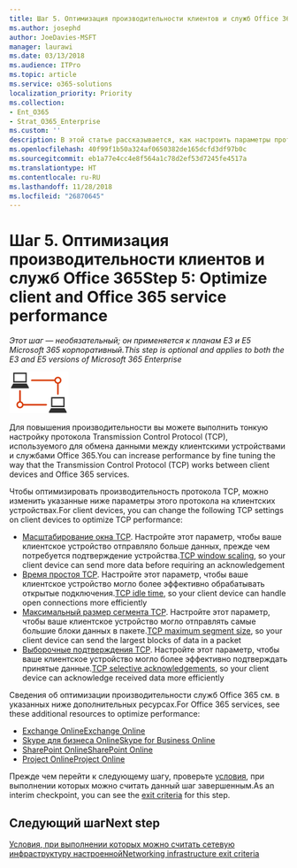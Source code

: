 ```yaml
---
title: Шаг 5. Оптимизация производительности клиентов и служб Office 365
ms.author: josephd
author: JoeDavies-MSFT
manager: laurawi
ms.date: 03/13/2018
ms.audience: ITPro
ms.topic: article
ms.service: o365-solutions
localization_priority: Priority
ms.collection:
- Ent_O365
- Strat_O365_Enterprise
ms.custom: ''
description: В этой статье рассказывается, как настроить параметры протокола TCP и служб Office 365, чтобы повысить их производительность.
ms.openlocfilehash: 40f99f1b50a324af0650382de165dcfd3df97b0c
ms.sourcegitcommit: eb1a77e4cc4e8f564a1c78d2ef53d7245fe4517a
ms.translationtype: HT
ms.contentlocale: ru-RU
ms.lasthandoff: 11/28/2018
ms.locfileid: "26870645"
---
```

# <a name="step-5-optimize-client-and-office-365-service-performance"></a><span data-ttu-id="c8696-103">Шаг 5. Оптимизация производительности клиентов и служб Office 365</span><span class="sxs-lookup"><span data-stu-id="c8696-103">Step 5: Optimize client and Office 365 service performance</span></span>

<span data-ttu-id="c8696-104">*Этот шаг — необязательный; он применяется к планам E3 и E5 Microsoft 365 корпоративный.*</span><span class="sxs-lookup"><span data-stu-id="c8696-104">*This step is optional and applies to both the E3 and E5 versions of Microsoft 365 Enterprise*</span></span>

![](./media/deploy-foundation-infrastructure/networking_icon-small.png)

<span data-ttu-id="c8696-105">Для повышения производительности вы можете выполнить тонкую настройку протокола Transmission Control Protocol (TCP), используемого для обмена данными между клиентскими устройствами и службами Office 365.</span><span class="sxs-lookup"><span data-stu-id="c8696-105">You can increase performance by fine tuning the way that the Transmission Control Protocol (TCP) works between client devices and Office 365 services.</span></span>

<span data-ttu-id="c8696-106">Чтобы оптимизировать производительность протокола TCP, можно изменить указанные ниже параметры этого протокола на клиентских устройствах.</span><span class="sxs-lookup"><span data-stu-id="c8696-106">For client devices, you can change the following TCP settings on client devices to optimize TCP performance:</span></span>

- <span data-ttu-id="c8696-107">[Масштабирование окна TCP](https://blogs.technet.microsoft.com/onthewire/2014/03/28/ensuring-your-office-365-network-connection-isnt-throttled-by-your-proxy/). Настройте этот параметр, чтобы ваше клиентское устройство отправляло больше данных, прежде чем потребуется подтверждение устройства.</span><span class="sxs-lookup"><span data-stu-id="c8696-107">[TCP window scaling](https://blogs.technet.microsoft.com/onthewire/2014/03/28/ensuring-your-office-365-network-connection-isnt-throttled-by-your-proxy/), so your client device can send more data before requiring an acknowledgement</span></span>
- <span data-ttu-id="c8696-108">[Время простоя TCP](https://blogs.technet.microsoft.com/onthewire/2014/03/04/network-perimeters-tcp-idle-session-settings-for-outlook-on-office-365/). Настройте этот параметр, чтобы ваше клиентское устройство могло более эффективно обрабатывать открытые подключения.</span><span class="sxs-lookup"><span data-stu-id="c8696-108">[TCP idle time](https://blogs.technet.microsoft.com/onthewire/2014/03/04/network-perimeters-tcp-idle-session-settings-for-outlook-on-office-365/), so your client device can handle open connections more efficiently</span></span>
- <span data-ttu-id="c8696-109">[Максимальный размер сегмента TCP](https://blogs.technet.microsoft.com/onthewire/2014/06/27/checking-your-tcp-packets-are-pulling-their-weight-tcp-max-segment-size-or-mss/). Настройте этот параметр, чтобы ваше клиентское устройство могло отправлять самые большие блоки данных в пакете.</span><span class="sxs-lookup"><span data-stu-id="c8696-109">[TCP maximum segment size](https://blogs.technet.microsoft.com/onthewire/2014/06/27/checking-your-tcp-packets-are-pulling-their-weight-tcp-max-segment-size-or-mss/), so your client device can send the largest blocks of data in a packet</span></span>
- <span data-ttu-id="c8696-110">[Выборочные подтверждения TCP](https://blogs.technet.microsoft.com/onthewire/2014/06/27/ensuring-your-tcp-stack-isnt-throwing-data-away/). Настройте этот параметр, чтобы ваше клиентское устройство могло более эффективно подтверждать принятые данные.</span><span class="sxs-lookup"><span data-stu-id="c8696-110">[TCP selective acknowledgements](https://blogs.technet.microsoft.com/onthewire/2014/06/27/ensuring-your-tcp-stack-isnt-throwing-data-away/), so your client device can acknowledge received data more efficiently</span></span>

<span data-ttu-id="c8696-111">Сведения об оптимизации производительности служб Office 365 см. в указанных ниже дополнительных ресурсах.</span><span class="sxs-lookup"><span data-stu-id="c8696-111">For Office 365 services, see these additional resources to optimize performance:</span></span>

- [<span data-ttu-id="c8696-112">Exchange Online</span><span class="sxs-lookup"><span data-stu-id="c8696-112">Exchange Online</span></span>](https://support.office.com/article/Tune-Exchange-Online-performance-026e83cb-a945-4543-97b0-a8af6e80ac61)
- [<span data-ttu-id="c8696-113">Skype для бизнеса Online</span><span class="sxs-lookup"><span data-stu-id="c8696-113">Skype for Business Online</span></span>](https://support.office.com/article/Tune-Skype-for-Business-Online-performance-beec23c2-c5d6-4e84-a8af-e82aefca7802)
- [<span data-ttu-id="c8696-114">SharePoint Online</span><span class="sxs-lookup"><span data-stu-id="c8696-114">SharePoint Online</span></span>](https://support.office.com/article/Tune-SharePoint-Online-performance-f0522d4a-fbf4-41f9-854e-c9b59555091d)
- [<span data-ttu-id="c8696-115">Project Online</span><span class="sxs-lookup"><span data-stu-id="c8696-115">Project Online</span></span>](https://support.office.com/article/Tune-Project-Online-performance-12ba0ebd-c616-42e5-b9b6-cad570e8409c)

<span data-ttu-id="c8696-116">Прежде чем перейти к следующему шагу, проверьте [условия](networking-exit-criteria.md#crit-networking-step5), при выполнении которых можно считать данный шаг завершенным.</span><span class="sxs-lookup"><span data-stu-id="c8696-116">As an interim checkpoint, you can see the [exit criteria](networking-exit-criteria.md#crit-networking-step5) for this step.</span></span>

## <a name="next-step"></a><span data-ttu-id="c8696-117">Следующий шаг</span><span class="sxs-lookup"><span data-stu-id="c8696-117">Next step</span></span>

[<span data-ttu-id="c8696-118">Условия, при выполнении которых можно считать сетевую инфраструктуру настроенной</span><span class="sxs-lookup"><span data-stu-id="c8696-118">Networking infrastructure exit criteria</span></span>](networking-exit-criteria.md)
